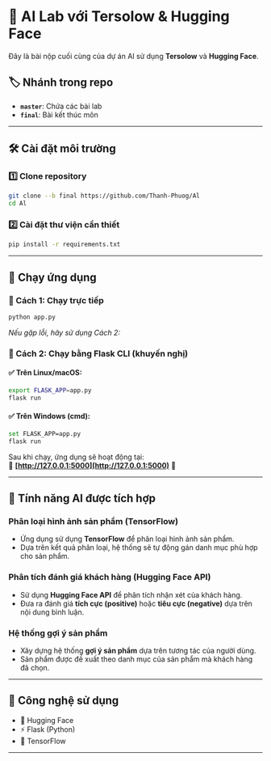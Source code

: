 # 🚀 AI Lab với Tersolow & Hugging Face

Đây là bài nộp cuối cùng của dự án AI sử dụng **Tersolow** và **Hugging Face**.

## 🏷 Nhánh trong repo
- **`master`**: Chứa các bài lab  
- **`final`**: Bài kết thúc môn  

---

## 🛠 Cài đặt môi trường

### 1️⃣ Clone repository
```bash
git clone --b final https://github.com/Thanh-Phuog/Al
cd Al
```

### 2️⃣ Cài đặt thư viện cần thiết
```bash
pip install -r requirements.txt
```

---

## 🚀 Chạy ứng dụng

### 🔹 Cách 1: Chạy trực tiếp
```bash
python app.py
```
*Nếu gặp lỗi, hãy sử dụng Cách 2:*

### 🔹 Cách 2: Chạy bằng Flask CLI (khuyến nghị)

#### ✅ Trên Linux/macOS:
```bash
export FLASK_APP=app.py
flask run
```

#### ✅ Trên Windows (cmd):
```bash
set FLASK_APP=app.py
flask run
```

Sau khi chạy, ứng dụng sẽ hoạt động tại:  
🔗 **[http://127.0.0.1:5000](http://127.0.0.1:5000)** 🚀  

---

## 📌 Tính năng AI được tích hợp

### Phân loại hình ảnh sản phẩm (TensorFlow)
- Ứng dụng sử dụng **TensorFlow** để phân loại hình ảnh sản phẩm.
- Dựa trên kết quả phân loại, hệ thống sẽ tự động gán danh mục phù hợp cho sản phẩm.

### Phân tích đánh giá khách hàng (Hugging Face API)
- Sử dụng **Hugging Face API** để phân tích nhận xét của khách hàng.
- Đưa ra đánh giá **tích cực (positive)** hoặc **tiêu cực (negative)** dựa trên nội dung bình luận.

### Hệ thống gợi ý sản phẩm
- Xây dựng hệ thống **gợi ý sản phẩm** dựa trên tương tác của người dùng.
- Sản phẩm được đề xuất theo danh mục của sản phẩm mà khách hàng đã chọn.

---

## 💎 Công nghệ sử dụng
- 🧠 Hugging Face  
- ⚡ Flask (Python)   
- 🤖 TensorFlow  

---

